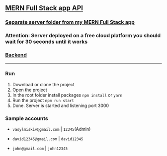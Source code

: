 ## [MERN Full Stack app API](https://vmiskivecommerce-api.onrender.com) 

### [Separate server folder from my MERN Full Stack app](https://github.com/vasylmiskiv/fullstack-ecommerceapp)

### Attention: Server deployed on a free cloud platform you should wait for 30 seconds until it works

### [Backend](https://github.com/vasylmiskiv/ecommerce-api)
---
### Run
1. Download or clone the project
2. Open the project
3. In the root folder install packages `npm install` or `yarn`
4. Run the project `npm run start`
5. Done. Server is started and listening port 3000

### Sample accounts

- `vasylmiskiv@gmail.com` | `12345`(Admin)

- `david12345@gmail.com` | `david12345`

- `john@gmail.com` | `john12345`



